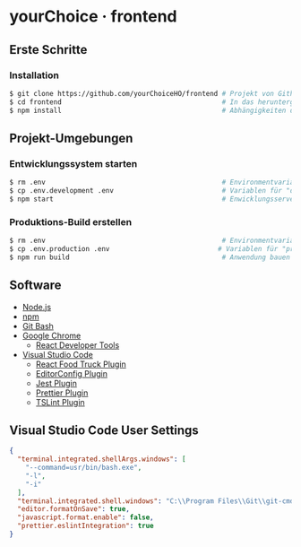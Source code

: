 # yourChoice &middot; frontend

## Erste Schritte

### Installation

```bash
$ git clone https://github.com/yourChoiceHO/frontend # Projekt von Github laden und lokal speichern
$ cd frontend                                        # In das heruntergeladene Verzeichnis wechseln
$ npm install                                        # Abhängigkeiten der Anwendung installieren
```

## Projekt-Umgebungen

### Entwicklungssystem starten

```bash
$ rm .env                                            # Environmentvariablen löschen
$ cp .env.development .env                           # Variablen für "development" verwenden
$ npm start                                          # Enwicklungsserver starten
```

### Produktions-Build erstellen

```bash
$ rm .env                                            # Environmentvariablen löschen
$ cp .env.production .env                           # Variablen für "production" verwenden
$ npm run build                                      # Anwendung bauen & bündeln
```

## Software

- [Node.js](https://nodejs.org/)
- [npm](https://www.npmjs.com/)
- [Git Bash](https://git-scm.com/downloads)
- [Google Chrome](https://www.google.com/chrome/browser/desktop/index.html)
  - [React Developer Tools](https://chrome.google.com/webstore/detail/react-developer-tools/fmkadmapgofadopljbjfkapdkoienihi)
- [Visual Studio Code](https://code.visualstudio.com/)
  - [React Food Truck Plugin](https://marketplace.visualstudio.com/items?itemName=burkeholland.react-food-truck)
  - [EditorConfig Plugin](https://marketplace.visualstudio.com/items?itemName=EditorConfig.EditorConfig)
  - [Jest Plugin](https://marketplace.visualstudio.com/items?itemName=Orta.vscode-jest)
  - [Prettier Plugin](https://marketplace.visualstudio.com/items?itemName=esbenp.prettier-vscode)
  - [TSLint Plugin](https://marketplace.visualstudio.com/items?itemName=eg2.tslint)

## Visual Studio Code User Settings

```json
{
  "terminal.integrated.shellArgs.windows": [
    "--command=usr/bin/bash.exe",
    "-l",
    "-i"
  ],
  "terminal.integrated.shell.windows": "C:\\Program Files\\Git\\git-cmd.exe",
  "editor.formatOnSave": true,
  "javascript.format.enable": false,
  "prettier.eslintIntegration": true
}
```
